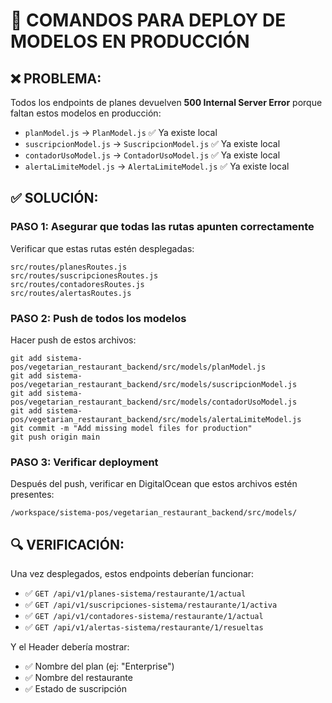 # 🚀 COMANDOS PARA DEPLOY DE MODELOS EN PRODUCCIÓN

## ❌ PROBLEMA:
Todos los endpoints de planes devuelven **500 Internal Server Error** porque faltan estos modelos en producción:

- `planModel.js` → `PlanModel.js` ✅ Ya existe local
- `suscripcionModel.js` → `SuscripcionModel.js` ✅ Ya existe local  
- `contadorUsoModel.js` → `ContadorUsoModel.js` ✅ Ya existe local
- `alertaLimiteModel.js` → `AlertaLimiteModel.js` ✅ Ya existe local

## ✅ SOLUCIÓN:

### PASO 1: Asegurar que todas las rutas apunten correctamente

Verificar que estas rutas estén desplegadas:
```
src/routes/planesRoutes.js
src/routes/suscripcionesRoutes.js  
src/routes/contadoresRoutes.js
src/routes/alertasRoutes.js
```

### PASO 2: Push de todos los modelos

Hacer push de estos archivos:
```
git add sistema-pos/vegetarian_restaurant_backend/src/models/planModel.js
git add sistema-pos/vegetarian_restaurant_backend/src/models/suscripcionModel.js
git add sistema-pos/vegetarian_restaurant_backend/src/models/contadorUsoModel.js  
git add sistema-pos/vegetarian_restaurant_backend/src/models/alertaLimiteModel.js
git commit -m "Add missing model files for production"
git push origin main
```

### PASO 3: Verificar deployment
Después del push, verificar en DigitalOcean que estos archivos estén presentes:
```
/workspace/sistema-pos/vegetarian_restaurant_backend/src/models/
```

## 🔍 VERIFICACIÓN:
Una vez desplegados, estos endpoints deberían funcionar:
- ✅ `GET /api/v1/planes-sistema/restaurante/1/actual`
- ✅ `GET /api/v1/suscripciones-sistema/restaurante/1/activa`
- ✅ `GET /api/v1/contadores-sistema/restaurante/1/actual`
- ✅ `GET /api/v1/alertas-sistema/restaurante/1/resueltas`

Y el Header debería mostrar:
- ✅ Nombre del plan (ej: "Enterprise")
- ✅ Nombre del restaurante
- ✅ Estado de suscripción

